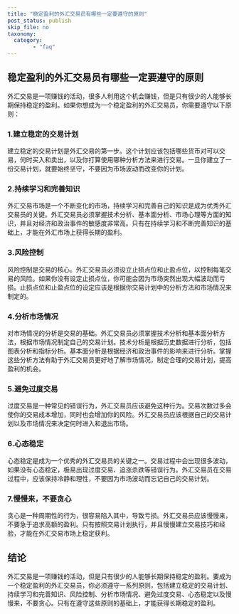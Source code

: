 ```yaml
---
title: "稳定盈利的外汇交易员有哪些一定要遵守的原则"
post_status: publish
skip_file: no
taxonomy:
  category:
        - "faq"
---
```


## 稳定盈利的外汇交易员有哪些一定要遵守的原则

外汇交易是一项赚钱的活动，很多人利用这个机会赚钱，但是只有很少的人能够长期保持稳定的盈利。如果你想成为一个稳定盈利的外汇交易员，你需要遵守以下原则：

### 1.建立稳定的交易计划

建立稳定的交易计划是外汇交易的第一步。这个计划应该包括哪些货币对可以交易，何时买入和卖出，以及你打算使用哪种分析方法来进行交易。一旦你建立了一份交易计划，就要始终坚守，不要因为市场波动而改变你的计划。

### 2.持续学习和完善知识

外汇交易市场是一个不断变化的市场，持续学习和完善自己的知识是成为优秀外汇交易员的关键。外汇交易员必须掌握技术分析、基本面分析、市场心理等方面的知识，并且对经济和政治事件的敏感度非常高。只有在持续学习和不断完善知识的基础上，才能在外汇市场上获得长期的盈利。

### 3.风险控制

风险控制是交易的核心。外汇交易员必须设立止损点位和止盈点位，以控制每笔交易的风险。如果你没有设定止损点位，你可能会因为市场突然出现大幅波动而亏损。止损点位和止盈点位的设定应该是根据你交易计划中的分析方法和市场情况来制定的。

### 4.分析市场情况

对市场情况的分析是交易的基础。外汇交易员必须掌握技术分析和基本面分析方法，根据市场情况制定自己的交易计划。技术分析是根据历史数据进行分析，包括图表分析和指标分析。基本面分析是根据经济和政治事件的影响来进行分析。掌握这些分析方法有助于外汇交易员更好地了解市场情况，制定合理的交易计划，提高盈利的机会。

### 5.避免过度交易

过度交易是一种常见的错误行为，外汇交易员应该避免这种行为。交易次数过多会使你的交易成本增加，同时也会增加你的风险。外汇交易员应该根据自己的交易计划以及市场情况来决定何时进入和退出市场。

### 6.心态稳定

心态稳定是成为一个优秀的外汇交易员的关键之一。交易过程中会出现很多波动，如果没有心态稳定，极易出现过度交易、追涨杀跌等错误行为。外汇交易员在交易过程中，应该保持冷静和理性，不要因为市场波动而忘记自己的交易计划。

### 7.慢慢来，不要贪心

贪心是一种周期性的行为，很容易陷入其中，导致亏损。外汇交易员应该慢慢来，不要急于追求高额的盈利。只有按照交易计划执行，并且慢慢建立交易技巧和经验，才能在外汇交易市场上稳定获利。

## 结论

外汇交易是一项赚钱的活动，但是只有很少的人能够长期保持稳定的盈利。要成为一个稳定盈利的外汇交易员，你必须遵守一系列原则，包括建立稳定的交易计划、持续学习和完善知识、风险控制、分析市场情况、避免过度交易、心态稳定以及慢慢来，不要贪心。只有在遵守这些原则的基础上，才能获得长期稳定的盈利。
